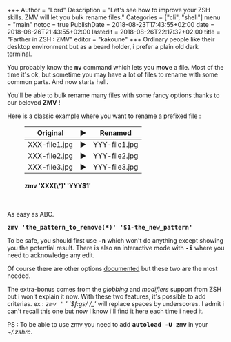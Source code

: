 +++
Author = "Lord"
Description = "Let's see how to improve your ZSH skills. ZMV will let you bulk rename files."
Categories = ["cli", "shell"]
menu = "main"
notoc = true
PublishDate = 2018-08-23T17:43:55+02:00
date = 2018-08-26T21:43:55+02:00
lastedit = 2018-08-26T22:17:32+02:00
title = "Farther in ZSH : ZMV"
editor = "kakoune"
+++
Ordinary people like their desktop environment but as a beard holder, i prefer a plain old dark terminal.

You probably know the **<samp>mv</samp>** command which lets you **m**o**v**e a file.
Most of the time it's ok, but sometime you may have a lot of files to rename with some common parts.
And now starts hell.

You'll be able to bulk rename many files with some fancy options thanks to our beloved **ZMV** !

Here is a classic example where you want to rename a prefixed file :
<figure>

| Original | ▶ | Renamed |
|:-:|:-:|:-:|
|XXX-file1.jpg| ▶ |YYY-file1.jpg|
|XXX-file2.jpg| ▶ |YYY-file2.jpg|
|XXX-file3.jpg| ▶ |YYY-file3.jpg|

<figcaption><h4>zmv 'XXX(\*)' 'YYY$1'</h4></figcaption>
</figure>
<p> </p>

As easy as ABC.

**<samp>zmv 'the_pattern_to_remove(*)' '$1-the_new_pattern'</samp>**

To be safe, you should first use **<samp>-n</samp>** which won't do anything except showing you the potential result.
There is also an interactive mode with **<samp>-i</samp>** where you need to acknowledge any edit.

Of course there are other options [documented](http://zsh.sourceforge.net/Doc/Release/User-Contributions.html#index-zmv) but these two are the most needed.

The extra-bonus comes from the *globbing* and *modifiers* support from ZSH but i won't explain it now.
With these two features, it's possible to add criterias.
ex : **<samp>zmv '* *' '$f:gs/ /_'</samp>** will replace spaces by underscores.
I admit i can't recall this one but now I know i'll find it here each time i need it.

PS : To be able to use zmv you need to add **<samp>autoload -U zmv</samp>** in your *~/.zshrc*.
